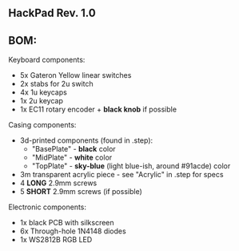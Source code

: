## HackPad Rev. 1.0

## BOM:
Keyboard components:
- 5x Gateron Yellow linear switches
- 2x stabs for 2u switch
- 4x 1u keycaps
- 1x 2u keycap
- 1x EC11 rotary encoder + **black knob** if possible

Casing components:
- 3d-printed components (found in .step):
	- "BasePlate" - **black** color
	- "MidPlate" - **white** color
	- "TopPlate" - **sky-blue** (light blue-ish, around #91acde) color
- 3m transparent acrylic piece - see "Acrylic" in .step for specs
- 4 **LONG** 2.9mm screws
- 5 **SHORT** 2.9mm screws (if possible)

Electronic components:
- 1x black PCB with silkscreen
- 6x Through-hole 1N4148 diodes
- 1x WS2812B RGB LED